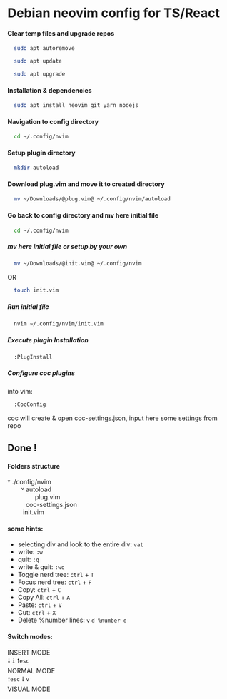# Debian neovim config for TS/React
#### Clear temp files and upgrade repos

```bash
  sudo apt autoremove
```

```bash
  sudo apt update
```

```bash
  sudo apt upgrade
```
#### Installation & dependencies

```bash
  sudo apt install neovim git yarn nodejs
```
#### Navigation to config directory 

```bash
  cd ~/.config/nvim 
```
#### Setup plugin directory

```bash
  mkdir autoload 
```
 #### Download plug.vim and move it to created directory
```bash
  mv ~/Downloads/@plug.vim@ ~/.config/nvim/autoload
```
#### Go back to config directory and mv here initial file 

```bash
  cd ~/.config/nvim 
```
##### mv here initial file or setup by your own 

```bash
  mv ~/Downloads/@init.vim@ ~/.config/nvim
```
OR 

```bash
  touch init.vim
```
##### Run initial file

```bash
  nvim ~/.config/nvim/init.vim
```
##### Execute plugin Installation

```bash
  :PlugInstall
```
##### Configure coc plugins
into vim:
```bash
  :CocConfig
```
coc will create & open coc-settings.json, input here some settings from repo

## Done !
#### Folders structure
˅ ./config/nvim <br />
⠀⠀⠀˅ autoload <br />
⠀⠀⠀⠀⠀⠀plug.vim <br />
⠀⠀⠀⠀coc-settings.json <br />
⠀⠀ ⠀init.vim 

#### some hints:
- selecting div and look to the entire div: ```vat```
- write: ```:w```
- quit: ```:q```
- write & quit: ```:wq```
- Toggle nerd tree: ```ctrl``` + ```T```
- Focus nerd tree: ```ctrl``` + ```F```
- Copy: ```ctrl``` + ```C```
- Copy All: ```ctrl``` + ```A```
- Paste: ```ctrl``` + ```V```
- Cut: ```ctrl``` + ```X```
- Delete %number lines: ```v``` ```d %number d```



#### Switch modes:
INSERT MODE <br />
 🠗 ```i``` 🠕```esc``` <br />
NORMAL MODE <br />
 🠕```esc```   🠗 ```v``` <br />
VISUAL MODE <br />
